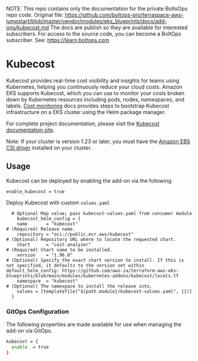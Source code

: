 <!-- note marker start -->
NOTE: This repo contains only the documentation for the private BoltsOps repo code.
Original file: https://github.com/boltops-pro/terraspace-aws-jumpstart/blob/master/vendor/modules/eks_blueprints/docs/add-ons/kubecost.md
The docs are publish so they are available for interested subscribers.
For access to the source code, you can become a BoltOps subscriber.
See: https://learn.boltops.com

<!-- note marker end -->

# Kubecost

Kubecost provides real-time cost visibility and insights for teams using Kubernetes, helping you continuously reduce your cloud costs.
Amazon EKS supports Kubecost, which you can use to monitor your costs broken down by Kubernetes resources including pods, nodes, namespaces, and labels.
[Cost monitoring](https://docs.aws.amazon.com/eks/latest/userguide/cost-monitoring.html) docs provides steps to bootstrap Kubecost infrastructure on a EKS cluster using the Helm package manager.

For complete project documentation, please visit the [Kubecost documentation site](https://www.kubecost.com/).

Note: If your cluster is version 1.23 or later, you must have the [Amazon EBS CSI driver](https://docs.aws.amazon.com/eks/latest/userguide/ebs-csi.html) installed on your cluster.

## Usage

Kubecost can be deployed by enabling the add-on via the following.

```hcl
enable_kubecost = true
```

Deploy Kubecost with custom `values.yaml`

```hcl
  # Optional Map value; pass kubecost-values.yaml from consumer module
    kubecost_helm_config = {
    name       = "kubecost"                                             # (Required) Release name.
    repository = "oci://public.ecr.aws/kubecost"                        # (Optional) Repository URL where to locate the requested chart.
    chart      = "cost-analyzer"                                        # (Required) Chart name to be installed.
    version    = "1.96.0"                                               # (Optional) Specify the exact chart version to install. If this is not specified, it defaults to the version set within default_helm_config: https://github.com/aws-ia/terraform-aws-eks-blueprints/blob/main/modules/kubernetes-addons/kubecost/locals.tf
    namespace  = "kubecost"                                             # (Optional) The namespace to install the release into.
    values = [templatefile("${path.module}/kubecost-values.yaml", {})]
  }
```

### GitOps Configuration

The following properties are made available for use when managing the add-on via GitOps.

```sh
kubecost = {
  enable  = true
}
```
